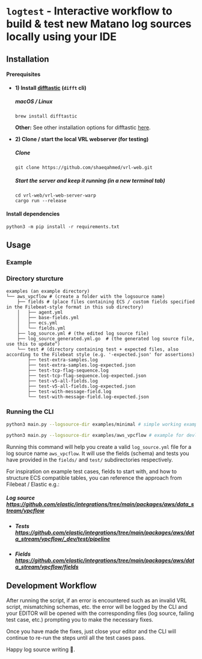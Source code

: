 
# `logtest` - Interactive workflow to build & test new Matano log sources locally using your IDE

## Installation

#### Prerequisites

- **1) Install [difftastic](https://difftastic.wilfred.me.uk/) (`difft` cli)**
  ##### macOS / Linux
  ```
  brew install difftastic
  ```
  **Other:** See other installation options for difftastic [here](https://difftastic.wilfred.me.uk/installation.html).


- **2) Clone / start the local VRL webserver (for testing)**
  ##### Clone
  ```
  git clone https://github.com/shaeqahmed/vrl-web.git
  ```
  ##### Start the server and keep it running (in a new terminal tab)
  ```
  cd vrl-web/vrl-web-server-warp
  cargo run --release
  ```

#### Install dependencies

```
python3 -m pip install -r requirements.txt
```

## Usage

### Example

### Directory sturcture

```python3
examples (an example directory)
└── aws_vpcflow # (create a folder with the logsource name)
    ├── fields # (place files containing ECS / custom fields specified in the Filebeat-style format in this sub directory)
    │   ├── agent.yml
    │   ├── base-fields.yml
    │   ├── ecs.yml
    │   └── fields.yml
    ├── log_source.yml # (the edited log source file)
    ├── log_source_generated.yml.go  # (the generated log source file, use this to update^)
    └── test # (directory containing test + expected files, also according to the Filebeat style (e.g. '-expected.json' for assertions)
        ├── test-extra-samples.log
        ├── test-extra-samples.log-expected.json
        ├── test-tcp-flag-sequence.log
        ├── test-tcp-flag-sequence.log-expected.json
        ├── test-v5-all-fields.log
        ├── test-v5-all-fields.log-expected.json
        ├── test-with-message-field.log
        └── test-with-message-field.log-expected.json
```

### Running the CLI

```bash
python3 main.py --logsource-dir examples/minimal # simple working example

python3 main.py --logsource-dir examples/aws_vpcflow # example for devloping a new log source for AWS VPC Flow logs using an existing test case suite / schema
```

Running this command will help you create a valid `log_source.yml` file for a log source name `aws_vpcflow`. It will use the fields (schema) and tests you have provided in the `fields/` and `test/` subdirectories respectively.

For inspiration on example test cases, fields to start with, and how to structure ECS compatible tables, you can reference the approach from Filebeat / Elastic e.g.:  

##### Log source https://github.com/elastic/integrations/tree/main/packages/aws/data_stream/vpcflow
- ##### Tests https://github.com/elastic/integrations/tree/main/packages/aws/data_stream/vpcflow/_dev/test/pipeline
- ##### Fields https://github.com/elastic/integrations/tree/main/packages/aws/data_stream/vpcflow/fields

## Development Workflow

After running the script, if an error is encountered such as an invalid VRL script, mismatching schemas, etc. the error will be logged by the CLI and your EDITOR will be opened with the corresponding files (log source, failing test case, etc.) prompting you to make the necessary fixes.

Once you have made the fixes, just close your editor and the CLI will continue to re-run the steps until all the test cases pass.

Happy log source writing 🎉. 
